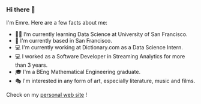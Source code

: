 ### Hi there 👋  

I'm Emre. Here are a few facts about me:

- 👨‍💻  I’m currently learning Data Science at University of San Francisco.
- 📍  I'm currently based in San Francisco.
- 💻  I'm currently working at Dictionary.com as a Data Science Intern.
- 💻  I worked as a Software Developer in Streaming Analytics for more than 3 years.
- 🎓  I'm a BEng Mathematical Engineering graduate.
- 🎭  I'm interested in any form of art, especially literature, music and films.

Check on my [personal web site](https://www.okcular.com.tr) !

<!--
**emreokcular/emreokcular** is a ✨ _special_ ✨ repository because its `README.md` (this file) appears on your GitHub profile.

Here are some ideas to get you started:

- 🔭 I’m currently working on ...
- 🌱 I’m currently learning ...
- 👯 I’m looking to collaborate on ...
- 🤔 I’m looking for help with ...
- 💬 Ask me about ...
- 📫 How to reach me: ...
- 😄 Pronouns: ...
- ⚡ Fun fact: ...
-->
